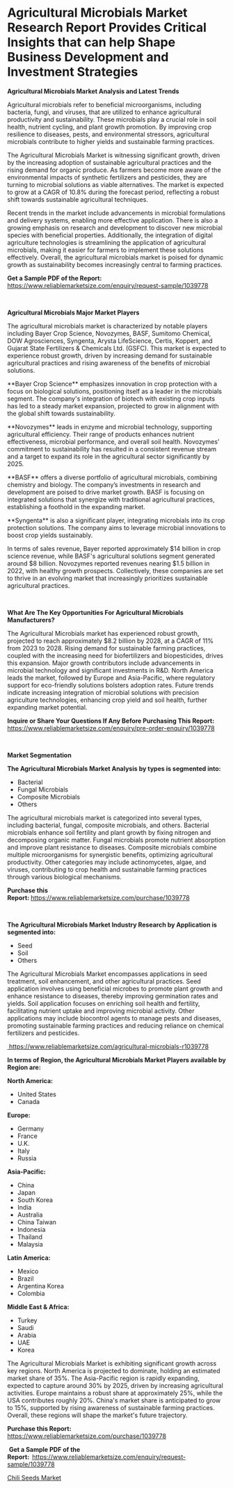 <p><h1>Agricultural Microbials Market Research Report Provides Critical Insights that can help Shape Business Development and Investment Strategies</h1></p><p><strong>Agricultural Microbials Market Analysis and Latest Trends</strong></p>
<p><p>Agricultural microbials refer to beneficial microorganisms, including bacteria, fungi, and viruses, that are utilized to enhance agricultural productivity and sustainability. These microbials play a crucial role in soil health, nutrient cycling, and plant growth promotion. By improving crop resilience to diseases, pests, and environmental stressors, agricultural microbials contribute to higher yields and sustainable farming practices.</p><p>The Agricultural Microbials Market is witnessing significant growth, driven by the increasing adoption of sustainable agricultural practices and the rising demand for organic produce. As farmers become more aware of the environmental impacts of synthetic fertilizers and pesticides, they are turning to microbial solutions as viable alternatives. The market is expected to grow at a CAGR of 10.8% during the forecast period, reflecting a robust shift towards sustainable agricultural techniques.</p><p>Recent trends in the market include advancements in microbial formulations and delivery systems, enabling more effective application. There is also a growing emphasis on research and development to discover new microbial species with beneficial properties. Additionally, the integration of digital agriculture technologies is streamlining the application of agricultural microbials, making it easier for farmers to implement these solutions effectively. Overall, the agricultural microbials market is poised for dynamic growth as sustainability becomes increasingly central to farming practices.</p></p>
<p><strong>Get a Sample PDF of the Report:&nbsp;</strong> <a href="https://www.reliablemarketsize.com/enquiry/request-sample/1039778?utm_campaign=2996&utm_medium=2&utm_source=Github&utm_content=ia&utm_term=30032025&utm_id=agricultural-microbials">https://www.reliablemarketsize.com/enquiry/request-sample/1039778</a></p>
<p>&nbsp;</p>
<p><strong>Agricultural Microbials Major Market Players</strong></p>
<p><p>The agricultural microbials market is characterized by notable players including Bayer Crop Science, Novozymes, BASF, Sumitomo Chemical, DOW Agrosciences, Syngenta, Arysta LifeScience, Certis, Koppert, and Gujarat State Fertilizers & Chemicals Ltd. (GSFC). This market is expected to experience robust growth, driven by increasing demand for sustainable agricultural practices and rising awareness of the benefits of microbial solutions.</p><p>**Bayer Crop Science** emphasizes innovation in crop protection with a focus on biological solutions, positioning itself as a leader in the microbials segment. The company's integration of biotech with existing crop inputs has led to a steady market expansion, projected to grow in alignment with the global shift towards sustainability.</p><p>**Novozymes** leads in enzyme and microbial technology, supporting agricultural efficiency. Their range of products enhances nutrient effectiveness, microbial performance, and overall soil health. Novozymes’ commitment to sustainability has resulted in a consistent revenue stream and a target to expand its role in the agricultural sector significantly by 2025.</p><p>**BASF** offers a diverse portfolio of agricultural microbials, combining chemistry and biology. The company’s investments in research and development are poised to drive market growth. BASF is focusing on integrated solutions that synergize with traditional agricultural practices, establishing a foothold in the expanding market.</p><p>**Syngenta** is also a significant player, integrating microbials into its crop protection solutions. The company aims to leverage microbial innovations to boost crop yields sustainably.</p><p>In terms of sales revenue, Bayer reported approximately $14 billion in crop science revenue, while BASF's agricultural solutions segment generated around $8 billion. Novozymes reported revenues nearing $1.5 billion in 2022, with healthy growth prospects. Collectively, these companies are set to thrive in an evolving market that increasingly prioritizes sustainable agricultural practices.</p></p>
<p>&nbsp;</p>
<p><strong>What Are The Key Opportunities For Agricultural Microbials Manufacturers?</strong></p>
<p><p>The Agricultural Microbials market has experienced robust growth, projected to reach approximately $8.2 billion by 2028, at a CAGR of 11% from 2023 to 2028. Rising demand for sustainable farming practices, coupled with the increasing need for biofertilizers and biopesticides, drives this expansion. Major growth contributors include advancements in microbial technology and significant investments in R&D. North America leads the market, followed by Europe and Asia-Pacific, where regulatory support for eco-friendly solutions bolsters adoption rates. Future trends indicate increasing integration of microbial solutions with precision agriculture technologies, enhancing crop yield and soil health, further expanding market potential.</p></p>
<p><strong>Inquire or Share Your Questions If Any Before Purchasing This Report:</strong> <a href="https://www.reliablemarketsize.com/enquiry/pre-order-enquiry/1039778?utm_campaign=2996&utm_medium=2&utm_source=Github&utm_content=ia&utm_term=30032025&utm_id=agricultural-microbials">https://www.reliablemarketsize.com/enquiry/pre-order-enquiry/1039778</a></p>
<p>&nbsp;</p>
<p><strong>Market Segmentation</strong></p>
<p><strong>The Agricultural Microbials Market Analysis by types is segmented into:</strong></p>
<p><ul><li>Bacterial</li><li>Fungal Microbials</li><li>Composite Microbials</li><li>Others</li></ul></p>
<p><p>The agricultural microbials market is categorized into several types, including bacterial, fungal, composite microbials, and others. Bacterial microbials enhance soil fertility and plant growth by fixing nitrogen and decomposing organic matter. Fungal microbials promote nutrient absorption and improve plant resistance to diseases. Composite microbials combine multiple microorganisms for synergistic benefits, optimizing agricultural productivity. Other categories may include actinomycetes, algae, and viruses, contributing to crop health and sustainable farming practices through various biological mechanisms.</p></p>
<p><strong>Purchase this Report:&nbsp;</strong><a href="https://www.reliablemarketsize.com/purchase/1039778?utm_campaign=2996&utm_medium=2&utm_source=Github&utm_content=ia&utm_term=30032025&utm_id=agricultural-microbials">https://www.reliablemarketsize.com/purchase/1039778</a></p>
<p>&nbsp;</p>
<p><strong>The Agricultural Microbials Market Industry Research by Application is segmented into:</strong></p>
<p><ul><li>Seed</li><li>Soil</li><li>Others</li></ul></p>
<p><p>The Agricultural Microbials Market encompasses applications in seed treatment, soil enhancement, and other agricultural practices. Seed application involves using beneficial microbes to promote plant growth and enhance resistance to diseases, thereby improving germination rates and yields. Soil application focuses on enriching soil health and fertility, facilitating nutrient uptake and improving microbial activity. Other applications may include biocontrol agents to manage pests and diseases, promoting sustainable farming practices and reducing reliance on chemical fertilizers and pesticides.</p></p>
<p><a href="https://www.reliablemarketsize.com/agricultural-microbials-r1039778?utm_campaign=2996&utm_medium=2&utm_source=Github&utm_content=ia&utm_term=30032025&utm_id=agricultural-microbials">&nbsp;https://www.reliablemarketsize.com/agricultural-microbials-r1039778</a></p>
<p><strong>In terms of Region, the Agricultural Microbials Market Players available by Region are:</strong></p>
<p>
    <p> <strong> North America: </strong>
        <ul>
            <li>United States</li>
            <li>Canada</li>
        </ul>
        </p> 
    <p> <strong> Europe: </strong>
        <ul>
            <li>Germany</li>
            <li>France</li>
            <li>U.K.</li>
            <li>Italy</li>
            <li>Russia</li>
        </ul>
        </p> 
    <p> <strong> Asia-Pacific: </strong>
        <ul>
            <li>China</li>
            <li>Japan</li>
            <li>South Korea</li>
            <li>India</li>
            <li>Australia</li>
            <li>China Taiwan</li>
            <li>Indonesia</li>
            <li>Thailand</li>
            <li>Malaysia</li>
        </ul>
        </p> 
    <p> <strong> Latin America: </strong>
        <ul>
            <li>Mexico</li>
            <li>Brazil</li>
            <li>Argentina Korea</li>
            <li>Colombia</li>
        </ul>
        </p> 
    <p> <strong> Middle East & Africa: </strong>
        <ul>
            <li>Turkey</li>
            <li>Saudi</li>
            <li>Arabia</li>
            <li>UAE</li>
            <li>Korea</li>
        </ul>
    </p>
    </p>
<p><p>The Agricultural Microbials Market is exhibiting significant growth across key regions. North America is projected to dominate, holding an estimated market share of 35%. The Asia-Pacific region is rapidly expanding, expected to capture around 30% by 2025, driven by increasing agricultural activities. Europe maintains a robust share at approximately 25%, while the USA contributes roughly 20%. China's market share is anticipated to grow to 15%, supported by rising awareness of sustainable farming practices. Overall, these regions will shape the market's future trajectory.</p></p>
<p><strong>Purchase this Report: </strong><a href="https://www.reliablemarketsize.com/purchase/1039778?utm_campaign=2996&utm_medium=2&utm_source=Github&utm_content=ia&utm_term=30032025&utm_id=agricultural-microbials">https://www.reliablemarketsize.com/purchase/1039778</a></p>
<p>&nbsp;<strong>Get a Sample PDF of the Report:&nbsp;&nbsp;</strong><a href="https://www.reliablemarketsize.com/enquiry/request-sample/1039778?utm_campaign=2996&utm_medium=2&utm_source=Github&utm_content=ia&utm_term=30032025&utm_id=agricultural-microbials">https://www.reliablemarketsize.com/enquiry/request-sample/1039778</a></p>
<p><strong></strong></p>
<p><p><a href="https://github.com/vilehoaguy/Market-Research-Report-List-1/blob/main/chili-seeds-market.md?utm_campaign=2996&utm_medium=2&utm_source=Github&utm_content=ia&utm_term=30032025&utm_id=agricultural-microbials">Chili Seeds Market</a></p></p>